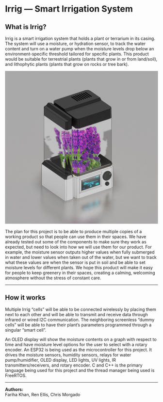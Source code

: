 # Irrig — Smart Irrigation System

## What is Irrig?
Irrig is a smart irrigation system that holds a plant or terrarium in its casing. The system will use a moisture, or hydration sensor, to track the water content and turn on a water pump when the moisture levels drop below an environment-specific threshold tailored for specific plants. This product would be suitable for terrestrial plants (plants that grow in or from land/soil), and lithophytic plants (plants that grow on rocks or tree bark). 

![Irrig Prototype](docs/IrrigScreen.png)

The plan for this project is to be able to produce multiple copies of a working product so that people can use them in their spaces. We have already tested out some of the components to make sure they work as expected, but need to look into how we will use them for our product. For example, the moisture sensor outputs higher values when fully submerged in water and lower values when taken out of the water, but we want to track what these values are when the sensor is put in soil and be able to set moisture levels for different plants. We hope this product will make it easy for people to keep greenery in their spaces, creating a calming, welcoming atmosphere without the stress of constant care.


---

## How it works

Multiple Irrig “cells” will be able to be connected wirelessly by placing them next to each other and will be able to transmit and receive data through infrared or wired I2C communication. The neighboring screenless “dummy cells” will be able to have their plant’s parameters programmed through a singular “smart cell”.

An OLED display will show the moisture contents on a graph with respect to time and have moisture level options for the user to select with a rotary encoder. An ESP32 is being used as the microcontroller for this project. It drives the moisture sensors, humidity sensors, relays for water pump/humidifier, OLED display, LED lights, UV lights, IR transmitters/receivers, and rotary encoder. C and C++ is the primary language being used for this project and the thread manager being used is FreeRTOS.

---

**Authors:**  
Fariha Khan, Ren Ellis, Chris Morgado